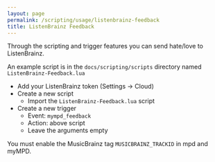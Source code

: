 ```yaml
---
layout: page
permalink: /scripting/usage/listenbrainz-feedback
title: ListenBrainz Feedback
---
```


Through the scripting and trigger features you can send hate/love to ListenBrainz.

An example script is in the `docs/scripting/scripts` directory named `ListenBrainz-Feedback.lua`

- Add your ListenBrainz token (Settings -> Cloud)
- Create a new script
  - Import the `ListenBrainz-Feedback.lua` script
- Create a new trigger
  - Event: `mympd_feedback`
  - Action: above script
  - Leave the arguments empty

You must enable the MusicBrainz tag `MUSICBRAINZ_TRACKID` in mpd and myMPD.
